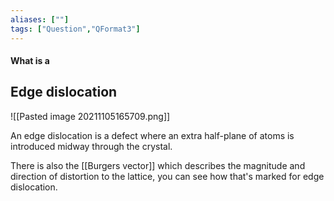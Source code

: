 ```yaml
---
aliases: [""]
tags: ["Question","QFormat3"]
---
```


#### What is a
## Edge dislocation
![[Pasted image 20211105165709.png]]

An edge dislocation is a defect where an extra half-plane of atoms is introduced midway through the crystal.

There is also the [[Burgers vector]] which describes the magnitude and direction of distortion to the lattice, you can see how that's marked for edge dislocation.